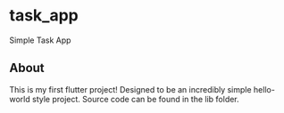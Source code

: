 # task_app

Simple Task App

## About

This is my first flutter project! Designed to be an incredibly simple hello-world style project. Source code can be found in the lib folder.